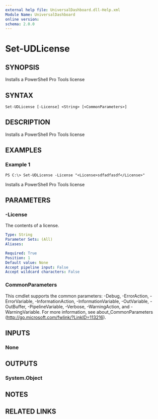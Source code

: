 ```yaml
---
external help file: UniversalDashboard.dll-Help.xml
Module Name: UniversalDashboard
online version:
schema: 2.0.0
---
```


# Set-UDLicense

## SYNOPSIS
Installs a PowerShell Pro Tools license

## SYNTAX

```
Set-UDLicense [-License] <String> [<CommonParameters>]
```

## DESCRIPTION
Installs a PowerShell Pro Tools license

## EXAMPLES

### Example 1
```
PS C:\> Set-UDLicense -License "<License>sdfadfasdf</License>"
```

Installs a PowerShell Pro Tools license

## PARAMETERS

### -License
The contents of a license.

```yaml
Type: String
Parameter Sets: (All)
Aliases:

Required: True
Position: 1
Default value: None
Accept pipeline input: False
Accept wildcard characters: False
```

### CommonParameters
This cmdlet supports the common parameters: -Debug, -ErrorAction, -ErrorVariable, -InformationAction, -InformationVariable, -OutVariable, -OutBuffer, -PipelineVariable, -Verbose, -WarningAction, and -WarningVariable. For more information, see about_CommonParameters (http://go.microsoft.com/fwlink/?LinkID=113216).

## INPUTS

### None

## OUTPUTS

### System.Object

## NOTES

## RELATED LINKS
